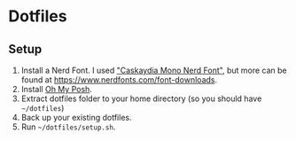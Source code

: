 # Dotfiles

## Setup

1. Install a Nerd Font. I used ["Caskaydia Mono Nerd Font"](https://github.com/ryanoasis/nerd-fonts/releases/download/v3.4.0/CascadiaMono.zip), but more can be found at https://www.nerdfonts.com/font-downloads.  
2. Install [Oh My Posh](https://ohmyposh.dev).
3. Extract dotfiles folder to your home directory (so you should have ``~/dotfiles``)
4. Back up your existing dotfiles.
5. Run ``~/dotfiles/setup.sh``.